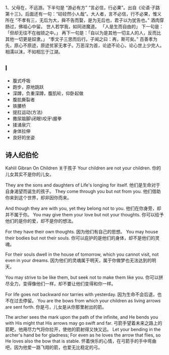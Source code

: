 ## 

1、父母在，不远游。下半句是 “游必有方”
“言必信，行必果”。出自《论语·子路第十三》。后面还有一句：“硁硁然小人哉”。大人者，言不必信，行不必果，惟义所在
“不孝有三，无后为大，舜不告而娶，是为无后也，君子以为犹告也。”
酒肉穿肠过，佛祖心中留。
世人若学我，如同进魔道。
「人是生而自由的」
下一句是：「但却无往不在枷锁之中。」
再下一句是：「自以为是其他一切主人的人，反而比其他一切更是奴隶。」
“季文子三思而后行。子闻之曰：再，斯可矣。”
百善孝为先，原心不原迹，原迹贫家无孝子。万恶淫为首，论迹不论心，论心世上少完人。
相濡以沫，不如相忘于江湖。

## l

+ 腹式呼吸
+ 跑步，原地跳跃
+ 深蹲，负重深蹲，腹肌轮，仰卧起做
+ 腹肌撕裂者
+ 铁腰桥
+ 提肛运动(方法)
+ 撒尿踮脚\闭眼\咬牙\握拳
+ 揉涌泉穴
+ 身体拉伸
+ 良好的坐姿


## 诗人纪伯伦

Kahlil Gibran On Children
关于孩子
Your children are not your children.
你的儿女其实不是你的儿女。

They are the sons and daughters of Life's longing for itself.
他们是生命对于自身渴望而诞生的孩子。
They come through you but not from you.
他们借助你来到这个世界，却非因你而来。

And though they are with you, yet they belong not to you.
他们在你身旁，却并不属于你。
You may give them your love but not your thoughts.
你可以给予他们的是你的爱，却不是你的想法。

For they have their own thoughts.
因为他们有自己的思想。
You may house their bodies but not their souls.
你可以庇护的是他们的身体，却不是他们的灵魂。

For their souls dwell in the house of tomorrow, which you cannot visit, not even in your dreams.
因为他们的灵魂属于明天，属于你做梦也无法达到的明天。

You may strive to be like them, but seek not to make them like you.
你可以拼尽全力，变得像他们一样，却不要让他们变得和你一样。

For life goes not backward nor tarries with yesterday.
因为生命不会后退，也不在过去停留。
You are the bows from which your children as living arrows are sent forth.
你是弓，儿女是从你那里射出的箭。

The archer sees the mark upon the path of the infinite, and He bends you with His might that His arrows may go swift and far.
弓箭手望着未来之路上的箭靶，他用尽力气将你拉开，使他的箭射得又快又远。
Let your bending in the archer's hand be for gladness; For even as he loves the arrow that flies, so He loves also the bow that is stable.
怀着快乐的心情，在弓箭手的手中弯曲吧，因为他爱一路飞翔的箭，也爱无比稳定的弓。